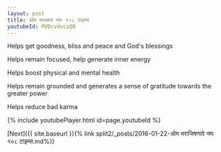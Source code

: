 ```yaml
---
layout: post
title: ओम माधवाय नमः १०८ टाइम्स
youtubeId: MVDcvdvczQ0
---
```

 
 
Helps get goodness, bliss and peace and God's blessings
 
Helps remain focused, help generate inner energy 
 
Helps boost physical and mental health 
 
Helps remain grounded and generates a sense of gratitude towards the greater power 
 
Helps reduce bad karma
 
 
 
 


{% include youtubePlayer.html id=page.youtubeId %}
 
[Next]({{ site.baseurl }}{% link  split2/_posts/2016-01-22-ओम भराजिषणावे नमः १०८ टाइम्स.md%})
 
